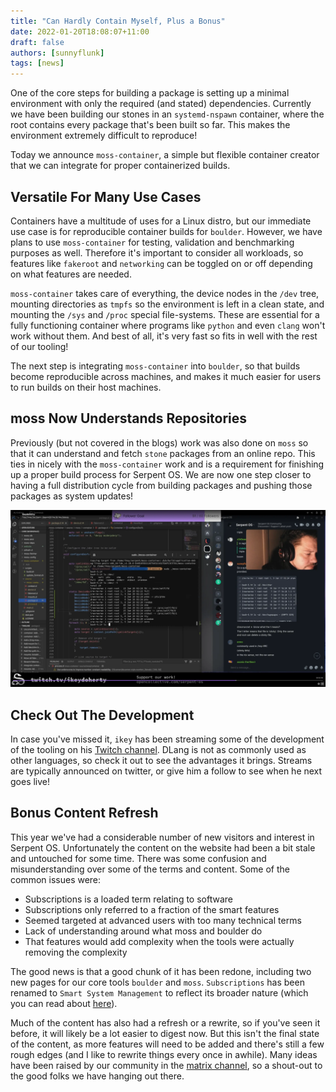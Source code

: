 ```yaml
---
title: "Can Hardly Contain Myself, Plus a Bonus"
date: 2022-01-20T18:08:07+11:00
draft: false
authors: [sunnyflunk]
tags: [news]
---
```


One of the core steps for building a package is setting up a minimal environment with only the required (and stated)
dependencies. Currently we have been building our stones in an `systemd-nspawn` container, where the root contains every
package that's been built so far. This makes the environment extremely difficult to reproduce!

<!--more-->

Today we announce `moss-container`, a simple but flexible container creator that we can integrate for proper
containerized builds.

## Versatile For Many Use Cases

Containers have a multitude of uses for a Linux distro, but our immediate use case is for reproducible container builds
for `boulder`. However, we have plans to use `moss-container` for testing, validation and benchmarking purposes as well.
Therefore it's important to consider all workloads, so features like `fakeroot` and `networking` can be toggled on or
off depending on what features are needed.

`moss-container` takes care of everything, the device nodes in the `/dev` tree, mounting directories as `tmpfs` so the
environment is left in a clean state, and mounting the `/sys` and `/proc` special file-systems. These are essential for
a fully functioning container where programs like `python` and even `clang` won't work without them. And best of all,
it's very fast so fits in well with the rest of our tooling!

The next step is integrating `moss-container` into `boulder`, so that builds become reproducible across machines, and
makes it much easier for users to run builds on their host machines.

## moss Now Understands Repositories

Previously (but not covered in the blogs) work was also done on `moss` so that it can understand and fetch `stone`
packages from an online repo. This ties in nicely with the `moss-container` work and is a requirement for finishing up a
proper build process for Serpent OS. We are now one step closer to having a full distribution cycle from building
packages and pushing those packages as system updates!

![Container with functioning device nodes](./Featured.webp)

## Check Out The Development

In case you've missed it, `ikey` has been streaming some of the development of the tooling on his
[Twitch channel](https://www.twitch.tv/ikeydoherty). DLang is not as commonly used as other languages, so check it out
to see the advantages it brings. Streams are typically announced on twitter, or give him a follow to see when he next
goes live!

## Bonus Content Refresh

This year we've had a considerable number of new visitors and interest in Serpent OS. Unfortunately the content on the
website had been a bit stale and untouched for some time. There was some confusion and misunderstanding over some of the
terms and content. Some of the common issues were:

- Subscriptions is a loaded term relating to software
- Subscriptions only referred to a fraction of the smart features
- Seemed targeted at advanced users with too many technical terms
- Lack of understanding around what moss and boulder do
- That features would add complexity when the tools were actually removing the complexity

The good news is that a good chunk of it has been redone, including two new pages for our core tools `boulder` and
`moss`. `Subscriptions` has been renamed to `Smart System Management` to reflect its broader nature (which you can read
about [here](/smart)).

Much of the content has also had a refresh or a rewrite, so if you've seen it before, it will likely be a lot easier to
digest now. But this isn't the final state of the content, as more features will need to be added and there's still a
few rough edges (and I like to rewrite things every once in awhile). Many ideas have been raised by our community in the
[matrix channel](https://matrix.to/#/#serpentos:matrix.org), so a shout-out to the good folks we have hanging out there.
